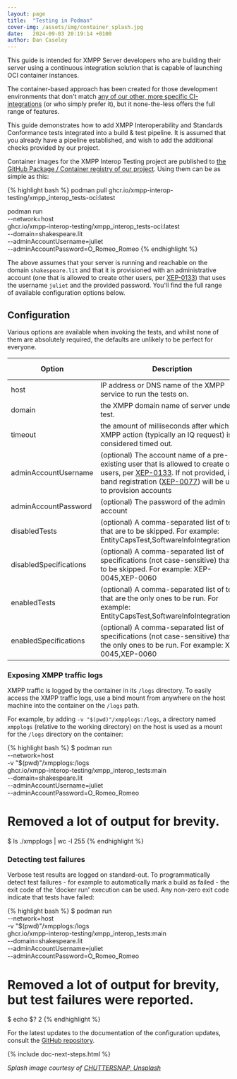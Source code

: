 ```yaml
---
layout: page
title:  "Testing in Podman"
cover-img: /assets/img/container_splash.jpg
date:   2024-09-03 20:19:14 +0100
author: Dan Caseley
---
```


This guide is intended for XMPP Server developers who are building their server using a continuous integration solution that is capable of launching OCI container instances.

The container-based approach has been created for those development environments that don't match [any of our other, more specific CI-integrations](/index#installation--configuration) (or who simply prefer it), but it none-the-less offers the full range of features.

This guide demonstrates how to add XMPP Interoperability and Standards Conformance tests integrated into a build & test pipeline. It is assumed that you already have a pipeline established, and wish to add the additional checks provided by our project.

Container images for the XMPP Interop Testing project are published to [the GitHub Package / Container registry of our project](https://github.com/orgs/XMPP-Interop-Testing/packages). Using them can be as simple as this:

{% highlight bash %}
podman pull ghcr.io/xmpp-interop-testing/xmpp_interop_tests-oci:latest

podman run \
    --network=host \
    ghcr.io/xmpp-interop-testing/xmpp_interop_tests-oci:latest \
    --domain=shakespeare.lit \
    --adminAccountUsername=juliet \
    --adminAccountPassword=O_Romeo_Romeo
{% endhighlight %}

The above assumes that your server is running and reachable on the domain `shakespeare.lit` and that it is provisioned with an administrative account (one that is allowed to create other users, per [XEP-0133](https://xmpp.org/extensions/xep-0133.html)) that uses the username `juliet` and the provided password. You'll find the full range of available configuration options below.

## Configuration

Various options are available when invoking the tests, and whilst none of them are absolutely required, the defaults are unlikely to be perfect for everyone.

| Option                 | Description                                                                                                                                                                                                                                                                           | Default value       |
|------------------------|---------------------------------------------------------------------------------------------------------------------------------------------------------------------------------------------------------------------------------------------------------------------------------------|---------------------|
| host                   | IP address or DNS name of the XMPP service to run the tests on.                                                                                                                                                                                                                       | 127.0.0.1           |
| domain                 | the XMPP domain name of server under test.                                                                                                                                                                                                                                            | example.org         |
| timeout                | the amount of milliseconds after which an XMPP action (typically an IQ request) is considered timed out.                                                                                                                                                                              | 5000 (five seconds) |
| adminAccountUsername   | (optional) The account name of a pre-existing user that is allowed to create other users, per [XEP-0133](https://xmpp.org/extensions/xep-0133.html). If not provided, in-band registration ([XEP-0077](https://xmpp.org/extensions/xep-0077.html)) will be used to provision accounts | -                   |
| adminAccountPassword   | (optional) The password of the admin account                                                                                                                                                                                                                                          | -                   |
| disabledTests          | (optional) A comma-separated list of tests that are to be skipped. For example: EntityCapsTest,SoftwareInfoIntegrationTest                                                                                                                                                            | -                   |
| disabledSpecifications | (optional) A comma-separated list of specifications (not case-sensitive) that are to be skipped. For example: XEP-0045,XEP-0060                                                                                                                                                       | -                   |
| enabledTests           | (optional) A comma-separated list of tests that are the only ones to be run. For example: EntityCapsTest,SoftwareInfoIntegrationTest                                                                                                                                                            | -                   |
| enabledSpecifications  | (optional) A comma-separated list of specifications (not case-sensitive) that are the only ones to be run. For example: XEP-0045,XEP-0060                                                                                                                                                       | -                   |

### Exposing XMPP traffic logs

XMPP traffic is logged by the container in its `/logs` directory. To easily access the XMPP traffic logs, use a bind mount from anywhere on the host machine into the container on the `/logs` path.

For example, by adding `-v "$(pwd)"/xmpplogs:/logs`, a directory named `xmpplogs` (relative to the working directory) on the host is used as a mount for the `/logs` directory on the container:

{% highlight bash %}
$ podman run \
    --network=host \
    -v "$(pwd)"/xmpplogs:/logs \
    ghcr.io/xmpp-interop-testing/xmpp_interop_tests:main \
    --domain=shakespeare.lit \
    --adminAccountUsername=juliet \
    --adminAccountPassword=O_Romeo_Romeo

# Removed a lot of output for brevity.

$ ls ./xmpplogs | wc -l
255
{% endhighlight %}

### Detecting test failures

Verbose test results are logged on standard-out. To programmatically detect test failures - for example to automatically mark a build as failed - the exit code of the 'docker run' execution can be used. Any non-zero exit code indicate that tests have failed:

{% highlight bash %}
$ podman run \
    --network=host \
    -v "$(pwd)"/xmpplogs:/logs \
    ghcr.io/xmpp-interop-testing/xmpp_interop_tests:main \
    --domain=shakespeare.lit \
    --adminAccountUsername=juliet \
    --adminAccountPassword=O_Romeo_Romeo

# Removed a lot of output for brevity, but test failures were reported.

$ echo $?
2
{% endhighlight %}

For the latest updates to the documentation of the configuration updates, consult the [GitHub repository](https://github.com/XMPP-Interop-Testing/smack-sint-server-extensions?#from-a-container).

{% include doc-next-steps.html %}

_Splash image courtesy of [CHUTTERSNAP, Unsplash](https://unsplash.com/photos/birds-photo-of-cityscape-9cCeS9Sg6nU?utm_content=creditShareLink&utm_medium=referral&utm_source=unsplash)_
